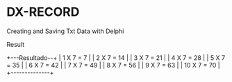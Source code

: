 # DX-RECORD
Creating and Saving Txt Data with Delphi

Result

+---Resultado--+
|  1 X 7 =  7  |
|  2 X 7 = 14  |
|  3 X 7 = 21  |
|  4 X 7 = 28  |
|  5 X 7 = 35  |
|  6 X 7 = 42  |
|  7 X 7 = 49  |
|  8 X 7 = 56  |
|  9 X 7 = 63  |
| 10 X 7 = 70  |
+--------------+
